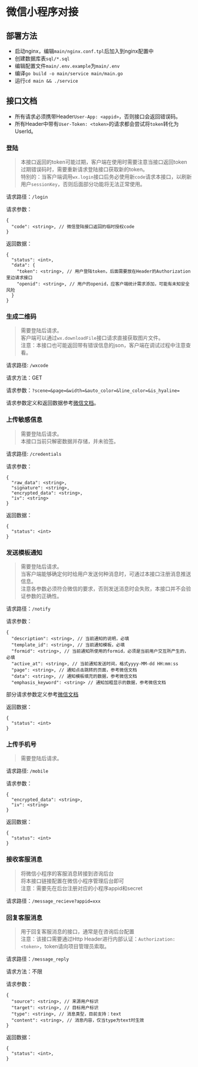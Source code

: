微信小程序对接
====

部署方法
----

- 启动nginx，编辑`main/nginx.conf.tpl`后加入到nginx配置中
- 创建数据库表`sql/*.sql`
- 编辑配置文件`main/.env.example`为`main/.env`
- 编译`go build -o main/service main/main.go`
- 运行`cd main && ./service`

接口文档
----
- 所有请求必须携带Header`User-App: <appid>`，否则接口会返回错误码。
- 所有Header中带有`User-Token: <token>`的请求都会尝试将`token`转化为UserId。

### 登陆

> 本接口返回的token可能过期，客户端在使用时需要注意当接口返回token过期错误码时，需要重新请求登陆接口获取新的token。    
> 特别的：当客户端调用`wx.login`接口后务必使用新`code`请求本接口，以刷新用户`sessionKey`，否则后面部分功能将无法正常使用。    

请求路径：`/login`

请求参数：
```
{
  "code": <string>, // 微信登陆接口返回的临时授权code
}
```

返回数据：
```
{
  "status": <int>,
  "data": {
    "token": <string>, // 用户登陆token，后面需要放在Header的Authorization里边请求接口
    "openid": <string>, // 用户的openid，应客户端统计需求添加，可能有未知安全风险
  }
}
```

### 生成二维码

> 需要登陆后请求。    
> 客户端可以通过`wx.downloadFile`接口请求直接获取图片文件。    
> 注意：本接口也可能返回带有错误信息的json，客户端在调试过程中注意查看。    

请求路径: `/wxcode`

请求方法：GET

请求参数：`?scene=&page=&width=&auto_color=&line_color=&is_hyaline=`

请求参数定义和返回数据参考[微信文档](https://developers.weixin.qq.com/miniprogram/dev/api/open-api/qr-code/getWXACodeUnlimit.html)。

### 上传敏感信息

> 需要登陆后请求。    
> 本接口当前只解密数据并存储，并未验签。    

请求路径: `/credentials`

请求参数：
```
{
  "raw_data": <string>,
  "signature": <string>,
  "encrypted_data": <string>,
  "iv": <string>
}
```

返回数据：
```
{
  "status": <int>
}
```

### 发送模板通知

> 需要登陆后请求。    
> 当客户端能够确定何时给用户发送何种消息时，可通过本接口注册消息推送信息。    
> 注意各参数必须符合微信的要求，否则发送消息时会失败，本接口并不会验证参数的正确性。    

请求路径：`/notify`

请求参数：
```
{
  "description": <string>, // 当前通知的说明，必填
  "template_id": <string>, // 当前通知模板，必填
  "formid": <string>, // 当前通知所使用的formid，必须是当前用户交互所产生的，必填
  "active_at": <string>, // 当前通知发送时间，格式yyyy-MM-dd HH:mm:ss
  "page": <string>, // 通知点击跳转的页面，参考微信文档
  "data": <string>, // 通知模板填充的数据，参考微信文档
  "emphasis_keyword": <string> // 通知加粗显示的数据，参考微信文档
```

部分请求参数定义参考[微信文档](https://developers.weixin.qq.com/miniprogram/dev/api/open-api/template-message/sendTemplateMessage.html)

返回数据：
```
{
  "status": <int>
}
```

### 上传手机号

> 需要登陆后请求。    

请求路径: `/mobile`

请求参数：
```
{
  "encrypted_data": <string>,
  "iv": <string>
}
```

返回数据：
```
{
  "status": <int>
}
```

### 接收客服消息
> 将微信小程序的客服消息转接到咨询后台    
> 将本接口链接配置在微信小程序管理后台即可    
> 注意：需要先在后台注册对应的小程序appid和secret

请求路径：`/message_recieve?appid=xxx`

### 回复客服消息
> 用于回复客服消息的接口，通常是在咨询后台配置    
> 注意：该接口需要通过Http Header进行内部认证：`Authorization: <token>`，token请向项目管理员索取。

请求路径：`/message_reply`

请求方法：不限

请求参数：

```
{
  "source": <string>, // 来源用户标识
  "target": <string>, // 目标用户标识
  "type": <string>, // 消息类型，目前支持：text
  "content": <string>, // 消息内容，仅当type为text时生效
}
```

返回数据：
```
{
  "status": <int>,
}
```
